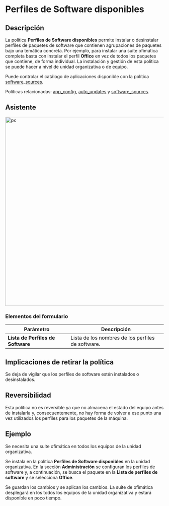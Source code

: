 # Perfiles de Software disponibles #

## Descripción ##

La política **Perfiles de Software disponibles** permite instalar o desinstalar perfiles de paquetes de software que contienen agrupaciones de paquetes bajo una temática concreta. Por ejemplo, para instalar una suite ofimática completa basta con instalar el perfil **Office** en vez de todos los paquetes que contiene, de forma individual. La instalación y gestión de esta política se puede hacer a nivel de unidad organizativa o de equipo.

Puede controlar el catálogo de aplicaciones disponible con la política [software_sources](https://github.com/gecos-team/gecos-doc/wiki/politicasSoftware).

Políticas relacionadas: [app_config](https://github.com/gecos-team/gecos-doc/wiki/politicasapp_config), [auto_updates](https://github.com/gecos-team/gecos-doc/wiki/politicasReglas) y [software_sources](https://github.com/gecos-team/gecos-doc/wiki/politicasSoftware).

## Asistente ##

<img src="/gecos-team/gecos-doc/wiki/images/gecoscc/politicas/gecoscc-package-profile.png" width="600" alt="px">

### Elementos del formulario ###

| Parámetro | Descripción |
| --------- | ----------- |
| **Lista de Perfiles de Software** | Lista de los nombres de los perfiles de software. |

## Implicaciones de retirar la política ##

Se deja de vigilar que los perfiles de software estén instalados o desinstalados.

## Reversibilidad ##

Esta política no es reversible ya que no almacena el estado del equipo antes de instalarla y, consecuentemente, no hay forma de volver a ese punto una vez utilizados los perfiles para los paquetes de la máquina.

## Ejemplo ##

Se necesita una suite ofimática en todos los equipos de la unidad organizativa.

Se instala en la política **Perfiles de Software disponibles** en la unidad organizativa. En la sección **Administración** se configuran los perfiles de software y, a continuación, se busca el paquete en la **Lista de perfiles de software** y se selecciona **Office**.

Se guardan los cambios y se aplican los cambios. La suite de ofimática desplegará en los todos los equipos de la unidad organizativa y estará disponible en poco tiempo.
